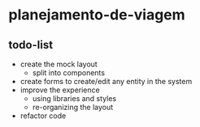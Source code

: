 # planejamento-de-viagem


## todo-list
- create the mock layout
  - split into components
- create forms to create/edit any entity in the system
- improve the experience
  - using libraries and styles
  - re-organizing the layout
- refactor code
